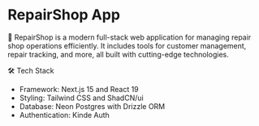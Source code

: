 # RepairShop App
🚗 RepairShop is a modern full-stack web application for managing repair shop operations efficiently. It includes tools for customer management, repair tracking, and more, all built with cutting-edge technologies.

🛠 Tech Stack
<ul>
<li>Framework: Next.js 15 and React 19</li>
<li>Styling: Tailwind CSS and ShadCN/ui</li>
<li>Database: Neon Postgres with Drizzle ORM</li>
<li>Authentication: Kinde Auth</li>
</ul>

